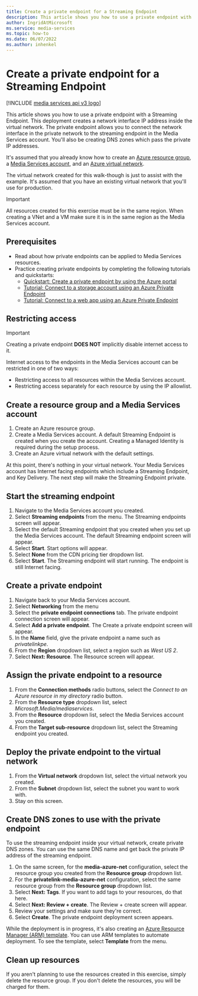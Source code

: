 ```yaml
---
title: Create a private endpoint for a Streaming Endpoint
description: This article shows you how to use a private endpoint with a Streaming Endpoint. This deployment creates a network interface IP address inside the virtual network. The private endpoint allows you to connect the network interface in the private network to the streaming endpoint in the Media Services account. You'll also be creating DNS zones which pass the private IP addresses.
author: IngridAtMicrosoft
ms.service: media-services
ms.topic: how-to
ms.date: 06/07/2022
ms.author: inhenkel
---
```


# Create a private endpoint for a Streaming Endpoint

[!INCLUDE [media services api v3 logo](./includes/v3-hr.md)]

This article shows you how to use a private endpoint with a Streaming Endpoint. This deployment creates a network interface IP address inside the virtual network. The private endpoint allows you to connect the network interface in the private network to the streaming endpoint in the Media Services account. You'll also be creating DNS zones which pass the private IP addresses.

It's assumed that you already know how to create an [Azure resource group](/azure/azure-resource-manager/management/manage-resource-groups-portal), a [Media Services account](account-create-how-to.md), and an [Azure virtual network](/azure/virtual-network/quick-create-portal).

The virtual network created for this walk-though is just to assist with the example.  It's assumed that you have an existing virtual network that you'll use for production.

> [!IMPORTANT]
> All resources created for this exercise must be in the same region.  When creating a VNet and a VM make sure it is in the same region as the Media Services account.

## Prerequisites

- Read about how private endpoints can be applied to Media Services resources.
- Practice creating private endpoints by completing the following tutorials and quickstarts:
    - [Quickstart: Create a private endpoint by using the Azure portal](/azure/private-link/create-private-endpoint-portal)
    - [Tutorial: Connect to a storage account using an Azure Private Endpoint](/azure/private-link/tutorial-private-endpoint-storage-portal)
    - [Tutorial: Connect to a web app using an Azure Private Endpoint](/azure/private-link/tutorial-private-endpoint-webapp-portal)

## Restricting access

> [!IMPORTANT]
> Creating a private endpoint **DOES NOT** implicitly disable internet access to it.

Internet access to the endpoints in the Media Services account can be restricted in one of two ways:

- Restricting access to all resources within the Media Services account.
- Restricting access separately for each resource by using the IP allowlist.


## Create a resource group and a Media Services account

1. Create an Azure resource group.
1. Create a Media Services account.  A default Streaming Endpoint is created when you create the account. Creating a Managed Identity is required during the setup process.
1. Create an Azure virtual network with the default settings.

At this point, there's nothing in your virtual network. Your Media Services account has Internet facing endpoints which include a Streaming Endpoint, and Key Delivery.  The next step will make the Streaming Endpoint private.

## Start the streaming endpoint

1. Navigate to the Media Services account you created.
1. Select **Streaming endpoints** from the menu. The Streaming endpoints screen will appear.
1. Select the default Streaming endpoint that you created when you set up the Media Services account.  The default Streaming endpoint screen will appear.
1. Select **Start**. Start options will appear.
1. Select **None** from the CDN pricing tier dropdown list.
1. Select **Start**.  The Streaming endpoint will start running. The endpoint is still Internet facing.

## Create a private endpoint

1. Navigate back to your Media Services account.
1. Select **Networking** from the menu
1. Select the **private endpoint connections** tab.  The private endpoint connection screen will appear.
1. Select **Add a private endpoint**. The Create a private endpoint screen will appear.
1. In the **Name** field, give the private endpoint a name such as *privatelinkpe*.
1. From the **Region** dropdown list, select a region such as *West US 2*.
1. Select **Next: Resource**. The Resource screen will appear.

## Assign the private endpoint to a resource

1. From the **Connection methods** radio buttons, select the *Connect to an Azure resource in my directory* radio button.
1. From the **Resource type** dropdown list, select *Microsoft.Media/mediaservices*.
1. From the **Resource** dropdown list, select the Media Services account you created.
1. From the **Target sub-resource** dropdown list, select the Streaming endpoint you created.

## Deploy the private endpoint to the virtual network

1. From the **Virtual network** dropdown list, select the virtual network you created.
1. From the **Subnet** dropdown list, select the subnet you want to work with.
1. Stay on this screen.

## Create DNS zones to use with the private endpoint

To use the streaming endpoint inside your virtual network, create private DNS zones. You can use the same DNS name and get back the private IP address of the streaming endpoint.

1. On the same screen, for the **media-azure-net** configuration, select the resource group you created from the **Resource group** dropdown list.
1. For the **privatelink-media-azure-net** configuration, select the same resource group from the **Resource group** dropdown list.
1. Select **Next: Tags**. If you want to add tags to your resources, do that here.
1. Select **Next: Review + create**. The Review + create screen will appear.
1. Review your settings and make sure they're correct.
1. Select **Create**. The private endpoint deployment screen appears.

While the deployment is in progress, it's also creating an [Azure Resource Manager (ARM) template](/azure/azure-resource-manager/templates/overview). You can use ARM templates to automate deployment. To see the template, select **Template** from the menu.

## Clean up resources

If you aren't planning to use the resources created in this exercise, simply delete the resource group. If you don't delete the resources, you will be charged for them.
